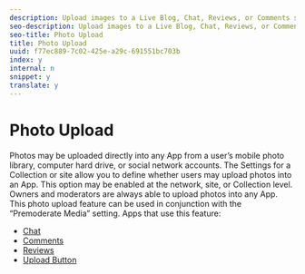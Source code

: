 ```yaml
---
description: Upload images to a Live Blog, Chat, Reviews, or Comments stream.
seo-description: Upload images to a Live Blog, Chat, Reviews, or Comments stream.
seo-title: Photo Upload
title: Photo Upload
uuid: f77ec889-7c02-425e-a29c-691551bc703b
index: y
internal: n
snippet: y
translate: y
---
```


# Photo Upload

Photos may be uploaded directly into any App from a user’s mobile photo library, computer hard drive, or social network accounts.
The Settings for a Collection or site allow you to define whether users may upload photos into an App. This option may be enabled at the network, site, or Collection level. Owners and moderators are always able to upload photos into any App.
This photo upload feature can be used in conjunction with the “Premoderate Media” setting.
Apps that use this feature:

* [Chat](c_chat_app.md#c_chat_app)
* [Comments](c_comments_app.md#c_comments_app)
* [Reviews](c_reviews_app.md#c_reviews_app)
* [Upload Button](c_upload_button_app.md#c_upload_button_app)
